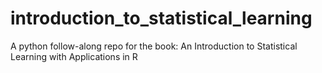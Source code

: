# introduction_to_statistical_learning
A python follow-along repo for the book: An Introduction to Statistical Learning with Applications in R
